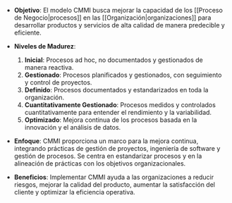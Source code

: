 - **Objetivo**: El modelo CMMI busca mejorar la capacidad de los [[Proceso de Negocio|procesos]] en las [[Organización|organizaciones]] para desarrollar productos y servicios de alta calidad de manera predecible y eficiente.
    
- **Niveles de Madurez**:
    
    1. **Inicial**: Procesos ad hoc, no documentados y gestionados de manera reactiva.
    2. **Gestionado**: Procesos planificados y gestionados, con seguimiento y control de proyectos.
    3. **Definido**: Procesos documentados y estandarizados en toda la organización.
    4. **Cuantitativamente Gestionado**: Procesos medidos y controlados cuantitativamente para entender el rendimiento y la variabilidad.
    5. **Optimizado**: Mejora continua de los procesos basada en la innovación y el análisis de datos.

- **Enfoque**: CMMI proporciona un marco para la mejora continua, integrando prácticas de gestión de proyectos, ingeniería de software y gestión de procesos. Se centra en estandarizar procesos y en la alineación de prácticas con los objetivos organizacionales.
    
- **Beneficios**: Implementar CMMI ayuda a las organizaciones a reducir riesgos, mejorar la calidad del producto, aumentar la satisfacción del cliente y optimizar la eficiencia operativa.